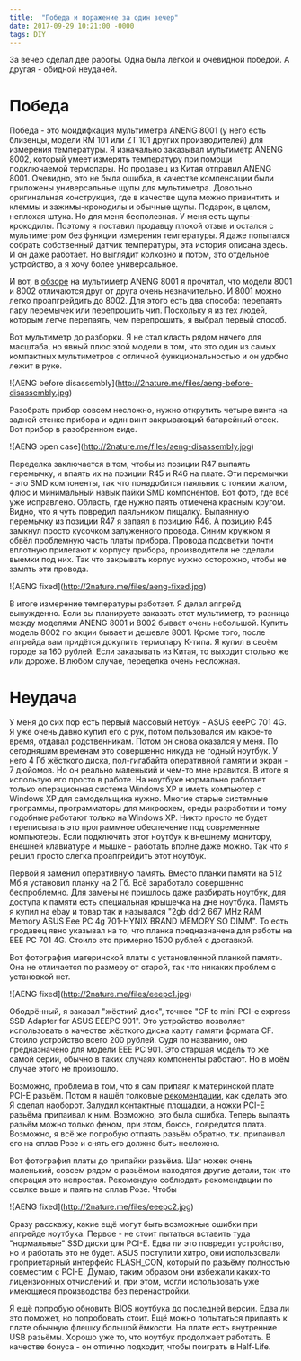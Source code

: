```yaml
---
title:  "Победа и поражение за один вечер"
date: 2017-09-29 10:21:00 -0000
tags: DIY
---
```


За вечер сделал две работы. Одна была лёгкой и очевидной победой. А другая - обидной неудачей.

# Победа

Победа - это моидифкация мультиметра ANENG 8001 (у него есть близенцы, модели RM 101 или ZT 101 других производителей) для измерения температуры. Я изначально заказывал мультиметр ANENG 8002, который умеет измерять температуру при помощи подключаемой термопары. Но продавец из Китая отправил ANENG 8001. Очевидно, это не была ошибка, в качестве компенсации были приложены универсальные щупы для мультиметра. Довольно оригинальная конструкция, где в качестве щупа можно привинтить и клеммы и зажимы-крокодилы и обычные щупы. Подарок, в целом, неплохая штука. Но для меня бесполезная. У меня есть щупы-крокодилы. Поэтому я поставил продавцу плохой отзыв и остался с мультиметром без функции измерения температуры. Я даже попытался собрать собственный датчик температуры, эта история описана здесь. И он даже работает. Но выглядит колхозно и потом, это отдельное устройство, а я хочу более универсальное. 

И вот, в [обзоре](https://mysku.ru/blog/aliexpress/47766.html) на мультиметр ANENG 8001 я прочитал, что модели 8001 и 8002 отличаются друг от друга очень незначительно. И 8001 можно легко проапгрейдить до 8002. Для этого есть два способа: перепаять пару перемычек или перепрошить чип. Поскольку я из тех людей, которым легче перепаять, чем перепрошить, я выбрал первый способ.

Вот мультиметр до разборки. Я не стал класть рядом ничего для масштаба, но явный плюс этой модели в том, что это один из самых компактных мультиметров с отличной функциональностью и он удобно лежит в руке.
 
!{AENG before disassembly](http://2nature.me/files/aeng-before-disassembly.jpg)

Разобрать прибор совсем несложно, нужно открутить четыре винта на задней стенке прибора и один винт закрывающий батарейный отсек. Вот прибор в разобранном виде.

!{AENG open case](http://2nature.me/files/aeng-disassembly.jpg)

Переделка заключается в том, чтобы из позиции R47 выпаять перемычку, и впаять их на позиции R45 и R46 на плате. Эти перемычки - это SMD компоненты, так что понадобится паяльник с тонким жалом, флюс и минимальный навык пайки SMD компонентов. Вот фото, где всё уже исправлено. Область, где нужно паять отмечена красным кругом. Видно, что я чуть повредил паяльником пищалку. Выпаянную перемычку из позиции R47 я запаял в позицию R46. А позицию R45 замкнул просто кусочком залуженного провода. Синим кружком я обвёл проблемную часть платы прибора. Провода подсветки почти вплотную прилегают к корпусу прибора, производители не сделали выемки под них. Так что закрывать корпус нужно осторожно, чтобы не замять эти провода.

!{AENG fixed](http://2nature.me/files/aeng-fixed.jpg)

В итоге измерение температуры работает. Я делал апгрейд вынужденно. Если вы планируете заказать этот мультиметр, то разница между моделями ANENG 8001 и 8002 бывает очень небольшой. Купить модель 8002 по акции бывает и дешевле 8001. Кроме того, после апгрейда вам придётся докупить термопару К-типа. Я купил в своём городе за 160 рублей. Если заказывать из Китая, то выходит столько же или дороже. В любом случае, переделка очень несложная. 

# Неудача

У меня до сих пор есть первый массовый нетбук - ASUS eeePC 701 4G. Я уже очень давно купил его с рук, потом пользовался им какое-то время, отдавал родственникам. Потом он снова оказался у меня. По сегодняшим временам это совершенно никуда не годный ноутбук. У него 4 Гб жёсткого диска, пол-гигабайта оперативной памяти и экран - 7 дюйомов. Но он реально маленький и чем-то мне нравится. В итоге я использую его просто в работе. На ноутбуке нормально работает только операционная система Windows XP и иметь компьютер с Windows XP для самодельщика нужно. Многие старые системные программы, программаторы для микросхем, среды разработки и тому подобные работают только на Windows XP. Никто просто не будет переписывать это программное обеспечение под современные компьютеры. Если подключить этот ноутбук к внешнему монитору, внешней клавиатуре и мышке - работать вполне даже можно. Так что я решил просто слегка проапгрейдить этот ноутбук.

Первой я заменил оперативную память. Вместо планки памяти на 512 Мб я установил планку на 2 Гб. Всё заработало совершенно беспроблемно. Для замены не пришлось даже разбирать ноутбук, для доступа к памяти есть специальная крышечка на дне ноутбука. Память я купил на ebay и товар так и назывался "2gb ddr2 667 MHz RAM Memory ASUS Eee PC 4g 701-HYNIX BRAND MEMORY SO DIMM". То есть продавец явно указывал на то, что планка предназначена для работы на EEE PC 701 4G. Стоило это примерно 1500 рублей с доставкой.

Вот фотография материнской платы с установленной планкой памяти. Она не отличается по размеру от старой, так что никаких проблем с установкой нет.

!{AENG fixed](http://2nature.me/files/eeepc1.jpg)

Ободрённый, я заказал "жёсткий диск", точнее "CF to mini PCI-e express SSD Adapter for ASUS EEEPC 901". Это устройство позволяет использовать в качестве жёсткого диска карту памяти формата CF. Стоило устройство всего 200 рублей. Судя по названию, оно предназначено для модели EEE PC 901. Это старшая модель то же самой серии, обычно в таких случаях компоненты работают. Но в моём случае этого не произошло. 

Возможно, проблема в том, что я сам припаял к материнской плате PCI-Е разьём. Потом я нашёл толковые [рекомендации](http://www.eee-pc.ru/wiki/%D0%BC%D0%BE%D0%B4%D0%B4%D0%B8%D0%BD%D0%B3:%D1%89%D0%B0%D0%B4%D1%8F%D1%89%D0%B8%D0%B9_%D0%BC%D0%BE%D0%B4%D0%B4%D0%B8%D0%BD%D0%B3), как сделать это. Я сделал наоборот. Залудил контактные площадки, а ножки PCI-E разьёма припаивал к ним. Возможно, это была ошибка. Теперь выпаять разьём можно только феном, при этом, боюсь, повредится плата. Возможно, я всё же попробую отпаять разьём обратно, т.к. припаивал его на сплав Розе и снять его должно быть несложно.

Вот фотография платы до припайки разьёма. Шаг ножек очень маленький, совсем рядом с разьёмом находятся другие детали, так что операция это непростая. Рекомендую соблюдать рекомендации по ссылке выше и паять на сплав Розе. Чтобы 

!{AENG fixed](http://2nature.me/files/eeepc2.jpg)

Сразу расскажу, какие ещё могут быть возможные ошибки при апгрейде ноутбука. Первое - не стоит пытаться вставить туда "нормальные" SSD диски для PCI-E. Едва ли это повредит устройство, но и работать это не будет. ASUS поступили хитро, они использовали проприетарный интерфейс FLASH_CON, который по разьёму полностью совместим с PCI-E. Думаю, таким образом они избежали каких-то лицензионных отчислений и, при этом, могли использовать уже имеющиеся производства без перенастройки. 

Я ещё попробую обновить BIOS ноутбука до последней версии. Едва ли это поможет, но попробовать стоит. Ещё можно попытаться припаять к плате обычную флешку большой ёмкости. На плате есть внутренние USB разьёмы. Хорошо уже то, что ноутбук продолжает работать. В качестве бонуса - он отлично подходит, чтобы поиграть в Half-Life.